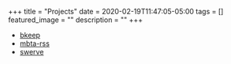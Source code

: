 +++
title =  "Projects"
date = 2020-02-19T11:47:05-05:00
tags = []
featured_image = ""
description = ""
+++

* [bkeep](https://gitlab.com/swegbun/bkeep)
* [mbta-rss](https://gitlab.com/swegbun/mbta-rss)
* [swerve](https://gitlab.com/swegbun/swerve)
